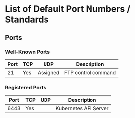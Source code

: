 # List of Default Port Numbers / Standards

## Ports

### Well-Known Ports

Port | TCP | UDP | Description
--- | --- | --- | ---
21 | Yes | Assigned | FTP control command


### Registered Ports

Port | TCP | UDP | Description
--- | --- | --- | ---
6443 | Yes |  | Kubernetes API Server
